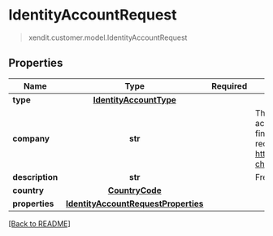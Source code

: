 # IdentityAccountRequest
> xendit.customer.model.IdentityAccountRequest


## Properties
| Name | Type | Required | Description | Examples |
|------------|:-------------:|:-------------:|-------------|:-------------:|
| **type** | [**IdentityAccountType**](IdentityAccountType.md) | |   |  |
| **company** | **str** | | The issuing institution associated with the account (e.g., OCBC, GOPAY, 7-11). If adding financial accounts that Xendit supports, we recommend you use the channel_name found at https://xendit.github.io/apireference/#payment-channels for this field  |  |
| **description** | **str** | | Free text description of this account  |  |
| **country** | [**CountryCode**](CountryCode.md) | |   |  |
| **properties** | [**IdentityAccountRequestProperties**](IdentityAccountRequestProperties.md) | |   |  |


[[Back to README]](../../README.md)


